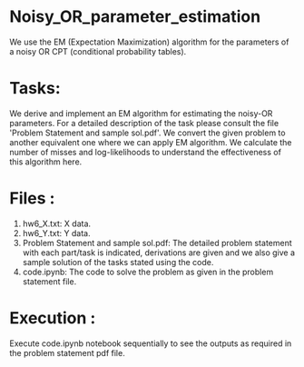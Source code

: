 # Noisy_OR_parameter_estimation
We use the EM (Expectation Maximization) algorithm for the parameters of a noisy OR CPT (conditional probability tables). 

# Tasks:
We derive and implement an EM algorithm for estimating the noisy-OR parameters. For a detailed description of the task please consult the file 'Problem Statement and sample sol.pdf'. We convert the given problem to another equivalent one where we can apply EM algorithm. We calculate the number of misses and log-likelihoods to understand the effectiveness of this algorithm here. 

# Files :
1. hw6_X.txt: X data.
2. hw6_Y.txt: Y data.
3. Problem Statement and sample sol.pdf: The detailed problem statement with each part/task is indicated, derivations are given and we also give a sample solution of the tasks stated using the code.
4. code.ipynb: The code to solve the problem as given in the problem statement file. 

# Execution :
Execute code.ipynb notebook sequentially to see the outputs as required in the problem statement pdf file.
